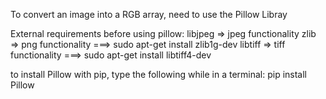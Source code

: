 To convert an image into a RGB array, need to use the Pillow Libray

External requirements before using pillow:
    libjpeg     =>  jpeg functionality
    zlib        =>  png functionality  ===>  sudo apt-get install zlib1g-dev
    libtiff     =>  tiff functionality ===>  sudo apt-get install libtiff4-dev


to install Pillow with pip, type the following while in a terminal:
    pip install Pillow
    
